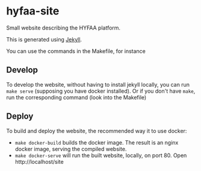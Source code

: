 # hyfaa-site

Small website describing the HYFAA platform.

This is generated using [Jekyll](https://jekyllrb.com/).

You can use the commands in the Makefile, for instance

## Develop
To develop the website, without having to install jekyll locally, you can run ` make serve` (supposing you have docker installed). Or if you don't have `make`, run the corresponding command (look into the Makefile)

## Deploy
To build and deploy the website, the recommended way it to use docker:
* `make docker-build` builds the docker image. The result is an nginx docker image, serving the compiled website.
* `make docker-serve` will run the built website, locally, on port 80. Open http://localhost/site
